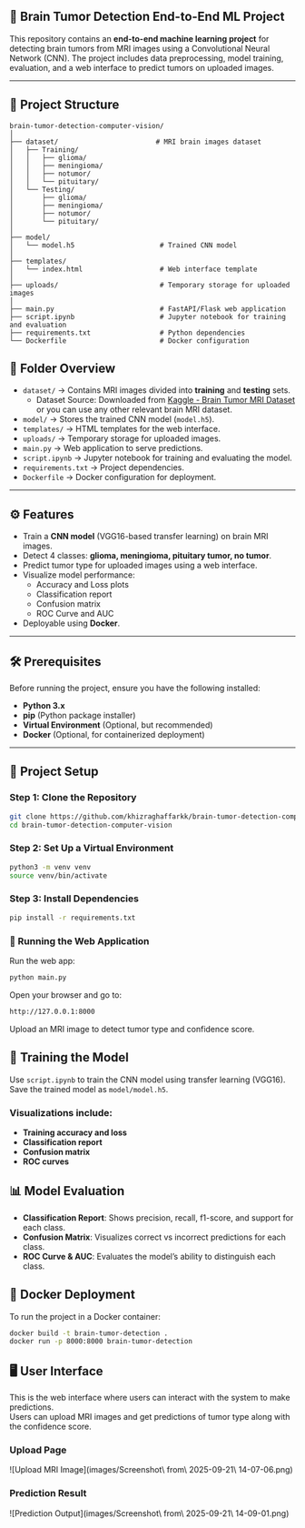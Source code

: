## 🧠 Brain Tumor Detection End-to-End ML Project

This repository contains an **end-to-end machine learning project** for detecting brain tumors from MRI images using a Convolutional Neural Network (CNN). The project includes data preprocessing, model training, evaluation, and a web interface to predict tumors on uploaded images.

---

## 📁 Project Structure

```plaintext
brain-tumor-detection-computer-vision/
│
├── dataset/                        # MRI brain images dataset
│   ├── Training/
│   │   ├── glioma/
│   │   ├── meningioma/
│   │   ├── notumor/
│   │   └── pituitary/
│   └── Testing/
│       ├── glioma/
│       ├── meningioma/
│       ├── notumor/
│       └── pituitary/
│
├── model/
│   └── model.h5                     # Trained CNN model
│
├── templates/
│   └── index.html                   # Web interface template
│
├── uploads/                         # Temporary storage for uploaded images
│
├── main.py                          # FastAPI/Flask web application
├── script.ipynb                     # Jupyter notebook for training and evaluation
├── requirements.txt                 # Python dependencies
└── Dockerfile                       # Docker configuration
```

## 📂 Folder Overview

- `dataset/` → Contains MRI images divided into **training** and **testing** sets.  
  - Dataset Source: Downloaded from [Kaggle - Brain Tumor MRI Dataset](https://www.kaggle.com/datasets/masoudnickparvar/brain-tumor-mri-dataset) or you can use any other relevant brain MRI dataset. 
- `model/` → Stores the trained CNN model (`model.h5`).  
- `templates/` → HTML templates for the web interface.  
- `uploads/` → Temporary storage for uploaded images.  
- `main.py` → Web application to serve predictions.  
- `script.ipynb` → Jupyter notebook for training and evaluating the model.  
- `requirements.txt` → Project dependencies.  
- `Dockerfile` → Docker configuration for deployment.

---

## ⚙️ Features

- Train a **CNN model** (VGG16-based transfer learning) on brain MRI images.  
- Detect 4 classes: **glioma, meningioma, pituitary tumor, no tumor**.  
- Predict tumor type for uploaded images using a web interface.  
- Visualize model performance:
  - Accuracy and Loss plots
  - Classification report
  - Confusion matrix
  - ROC Curve and AUC
- Deployable using **Docker**.

---

## 🛠️ Prerequisites

Before running the project, ensure you have the following installed:

- **Python 3.x**  
- **pip** (Python package installer)  
- **Virtual Environment** (Optional, but recommended)  
- **Docker** (Optional, for containerized deployment)

---

## 🚀 Project Setup

### Step 1: Clone the Repository

```bash
git clone https://github.com/khizraghaffarkk/brain-tumor-detection-computer-vision.git
cd brain-tumor-detection-computer-vision
```
### Step 2: Set Up a Virtual Environment

```bash
python3 -m venv venv
source venv/bin/activate
```
### Step 3: Install Dependencies

```bash
pip install -r requirements.txt
```
### 🏃 Running the Web Application
Run the web app:
```bash
python main.py
```

Open your browser and go to:
```bash
http://127.0.0.1:8000
```
Upload an MRI image to detect tumor type and confidence score.

## 🧠 Training the Model

Use `script.ipynb` to train the CNN model using transfer learning (VGG16).  
Save the trained model as `model/model.h5`.

### Visualizations include:

- **Training accuracy and loss**
- **Classification report**
- **Confusion matrix**
- **ROC curves**

## 📊 Model Evaluation

- **Classification Report**: Shows precision, recall, f1-score, and support for each class.  
- **Confusion Matrix**: Visualizes correct vs incorrect predictions for each class.  
- **ROC Curve & AUC**: Evaluates the model’s ability to distinguish each class.

## 🐳 Docker Deployment

To run the project in a Docker container:

```bash
docker build -t brain-tumor-detection .
docker run -p 8000:8000 brain-tumor-detection
```

## 🖥️ User Interface

This is the web interface where users can interact with the system to make predictions.  
Users can upload MRI images and get predictions of tumor type along with the confidence score.

### Upload Page
![Upload MRI Image](images/Screenshot\ from\ 2025-09-21\ 14-07-06.png)

### Prediction Result
![Prediction Output](images/Screenshot\ from\ 2025-09-21\ 14-09-01.png)  

